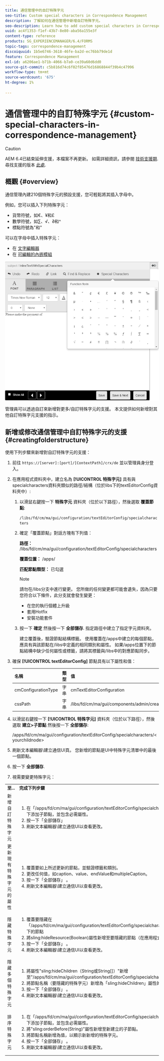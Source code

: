 ```yaml
---
title: 通信管理中的自訂特殊字元
seo-title: Custom special characters in Correspondence Management
description: 了解如何在通信管理中新增自訂特殊字元。
seo-description: Learn how to add custom special characters in Correspondence Management.
uuid: ac4f1353-f1ef-43b7-8e80-aba56a155e3f
content-type: reference
products: SG_EXPERIENCEMANAGER/6.4/FORMS
topic-tags: correspondence-management
discoiquuid: 1b5e6746-3618-46fe-ba2d-ec76bb79de1d
feature: Correspondence Management
exl-id: a6206ae1-b71b-4066-b7a0-ce39a60d6dd0
source-git-commit: c5b816d74c6f02f85476d16868844f39b4c47996
workflow-type: tm+mt
source-wordcount: '675'
ht-degree: 1%

---
```


# 通信管理中的自訂特殊字元 {#custom-special-characters-in-correspondence-management}

>[!CAUTION]
>
>AEM 6.4已結束延伸支援，本檔案不再更新。 如需詳細資訊，請參閱 [技術支援期](https://helpx.adobe.com//tw/support/programs/eol-matrix.html). 尋找支援的版本 [此處](https://experienceleague.adobe.com/docs/).

## 概觀 {#overview}

通信管理內建210個特殊字元的預設支援，您可輕鬆將其插入字母中。

例如，您可以插入下列特殊字元：

* 貨幣符號，如€、¥和£
* 數學符號，如∑、√、∂和^
* 標點符號為&quot;和&quot;

可以在字母中插入特殊字元：

* 在 [文字編輯器](/help/forms/using/document-fragments.md#createtext)
* 在 [可編輯的內嵌模組](/help/forms/using/create-correspondence.md#managecontent)

![specialcharactersinlinemodule](assets/specialcharactersinlinemodule.png)

管理員可以透過自訂來新增對更多/自訂特殊字元的支援。 本文提供如何新增對其他自訂特殊字元支援的指示。

## 新增或修改通信管理中自訂特殊字元的支援 {#creatingfolderstructure}

使用下列步驟來新增對自訂特殊字元的支援：

1. 前往 `https://[server]:[port]/[ContextPath]/crx/de` 並以管理員身分登入。
1. 在應用程式資料夾中，建立名為 **[!UICONTROL 特殊字元]** 具有與specialcharacters資料夾類似的路徑/結構（位於libs下的textEditorConfig資料夾中）:

   1. 以滑鼠右鍵按一下 **特殊字元** 資料夾（位於以下路徑），然後選取 **覆蓋節點**:

      `/libs/fd/cm/ma/gui/configuration/textEditorConfig/specialcharacters`

   1. 確定「覆蓋節點」對話方塊有下列值：

      **路徑：** /libs/fd/cm/ma/gui/configuration/textEditorConfig/specialcharacters

      **覆蓋位置：** /apps/

      **匹配節點類型：** 已勾選

      >[!NOTE]
      >
      >請勿在/libs分支中進行變更。 您所做的任何變更都可能會遺失，因為只要您符合以下條件，此分支就會發生變更：
      >
      >* 在您的執行個體上升級
      >* 套用Hotfix
      >* 安裝功能套件


   1. 按一下 **確定** 然後按一下 **全部儲存**. 指定路徑中建立了指定字元資料夾。

      建立覆蓋後，驗證節點結構標籤。 使用覆蓋在/apps中建立的每個節點，應具有與該節點在/libs中定義的相同類別和屬性。 如果/apps位置下的節點結構中缺少任何屬性或標籤，請將其標籤與/libs中的對應節點同步。

1. 確保 **[!UICONTROL textEditorConfig]** 節點具有以下屬性和值：

   | 名稱 | 類型 | 值 |
   |---|---|---|
   | cmConfigurationType | 字串 | cmTextEditorConfiguration |
   | cssPath | 字串 | /libs/fd/cm/ma/gui/components/admin/createasset/textcontrol/clientlibs/textcontrol |

1. 以滑鼠右鍵按一下 **[!UICONTROL 特殊字元]** 資料夾（位於以下路徑），然後選取 **建立>子節點** 然後按一下 **全部儲存**:

   /apps/fd/cm/ma/gui/configuration/textEditorConfig/specialcharacters/&lt;yourchildnode>

1. 刷新文本編輯器\建立通信UI頁。 您新增的節點是UI中特殊字元清單中的最後一個節點。
1. 按一下 **全部儲存**.
1. 視需要變更特殊字元：

<table> 
 <tbody> 
  <tr> 
   <td><strong>至...</strong></td> 
   <td><strong>完成下列步驟</strong></td> 
  </tr> 
  <tr> 
   <td>新增自訂特殊字元</td> 
   <td> 
    <ol> 
     <li>在「/apps/fd/cm/ma/gui/configuration/textEditorConfig/specialcharacters」下添加子節點，並包含必需屬性。</li> 
     <li>按一下「全部儲存」</li> 
     <li>刷新文本編輯器\建立通信UI以查看更改。</li> 
    </ol> </td> 
  </tr> 
  <tr> 
   <td>更新現有特殊字元的屬性</td> 
   <td> 
    <ol> 
     <li>覆蓋要如上所述更新的節點，並驗證標籤和類別。</li> 
     <li>更改任何值，如caption、value、endValue和multipleCaption。 </li> 
     <li>按一下「全部儲存」 。 </li> 
     <li>刷新文本編輯器\建立通信UI以查看更改。</li> 
    </ol> </td> 
  </tr> 
  <tr> 
   <td>隱藏特殊字元</td> 
   <td> 
    <ol> 
     <li>覆蓋要隱藏在「/apps/fd/cm/ma/gui/configuration/textEditorConfig/specialcharacters」下的節點</li> 
     <li>將sling:hideResource(Boolean)屬性新增至要隱藏的節點（在應用程式底下）。 </li> 
     <li>按一下「全部儲存」 。 </li> 
     <li>刷新文本編輯器\建立通信UI以查看更改。<br /> </li> 
    </ol> </td> 
  </tr> 
  <tr> 
   <td>隱藏多個特殊字元</td> 
   <td> 
    <ol> 
     <li>將屬性"sling:hideChildren（String或String[]）"新增至"/apps/fd/cm/ma/gui/configuration/textEditorConfig/specialcharacters"。 </li> 
     <li>將節點名稱（要隱藏的特殊字元）新增為「sling:hideChildren」屬性的值。 </li> 
     <li>按一下「全部儲存」 。 </li> 
     <li>刷新文本編輯器\建立通信UI以查看更改。<br /> </li> 
    </ol> </td> 
  </tr> 
  <tr> 
   <td>排序特殊字元</td> 
   <td> 
    <ol> 
     <li>在「/apps/fd/cm/ma/gui/configuration/textEditorConfig/specialcharacters」下添加子節點，並包含必需屬性。 </li> 
     <li>將"sling:orderBefore(String)"屬性新增至新建立的子節點。 </li> 
     <li>將節點名稱新增為值，以顯示新新增的特殊字元。 </li> 
     <li>按一下「全部儲存」 。 </li> 
     <li>刷新文本編輯器\建立通信UI以查看更改。<br /> </li> 
    </ol> </td> 
  </tr> 
 </tbody> 
</table>
